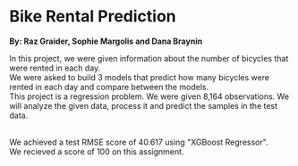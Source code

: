 # Bike Rental Prediction
**By: Raz Graider, Sophie Margolis and Dana Braynin**

In this project, we were given information about the number of bicycles that were rented in each day.<br>
We were asked to build 3 models that predict how many bicycles were rented in each day and compare between the models.<br>
This project is a regression problem. We were given 8,164 observations. We will analyze the given data, process it and predict the samples in the test data.<br><br>


We achieved a test RMSE score of 40.617 using "XGBoost Regressor".<br>
We recieved a score of 100 on this assignment.
